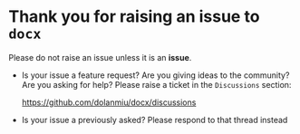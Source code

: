# Thank you for raising an issue to `docx`

Please do not raise an issue unless it is an **issue**.

-   Is your issue a feature request? Are you giving ideas to the community? Are you asking for help? Please raise a ticket in the `Discussions` section:

    https://github.com/dolanmiu/docx/discussions

-   Is your issue a previously asked? Please respond to that thread instead
